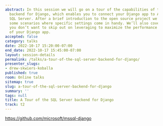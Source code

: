 ```yaml
---
abstract: In this session we will go on a tour of the capabilities of the SQL Server
  backend for Django, which enables you to connect your Django app to Azure SQL or
  SQL Server. After a brief introduction to the open source project we’ll discuss
  some scenarios where specific settings come in handy. We’ll also cover SQL features
  you don’t want to skip out on leveraging to maximize the performance and capabilities
  of your Django app.
accepted: false
category: talks
date: 2022-10-17 15:20:00-07:00
end_date: 2022-10-17 15:45:00-07:00
layout: session-details
permalink: /talks/a-tour-of-the-sql-server-backend-for-django/
presenter_slugs:
- drew-skwiers-koballa
published: true
room: Online talks
sitemap: true
slug: a-tour-of-the-sql-server-backend-for-django
summary: ''
tags: null
title: A Tour of the SQL Server backend for Django
track: t2
---
```


https://github.com/microsoft/mssql-django